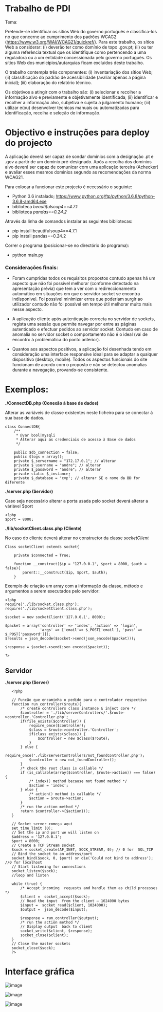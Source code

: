 Trabalho de PDI
============================
	
Tema:

Pretende-se identificar os sítios Web do governo português e classifica-los no que concerne ao cumprimento dos padrões 
WCAG2 (https://www.w3.org/WAI/WCAG21/quickref/).
Para este trabalho, os sítios Web a considerar: (i) deverão ter como domínio de topo .gov.pt; (ii) ou ter alguma 
referência textual que os identifique como pertencendo a uma reguladora ou a um entidade concessionada pelo governo 
português. Os sítios Web dos municípios/autarquias ficam excluídos deste trabalho.

O trabalho contempla três componentes: (i) inventariação dos sítios Web; (ii) classificação do padrão de acessibilidade
 (avaliar apenas a página inicial); (iii) elaboração do relatório técnico.
  
Os objetivos a atingir com o trabalho são: (i) selecionar e recolher a informação alvo e previamente e objetivamente 
identificada; (ii) identificar e recolher a informação alvo, subjetiva e sujeita a julgamento humano; (iii) utilizar 
 e(ou) desenvolver técnicas manuais ou automatizadas para identificação, recolha e seleção de informação.


Objectivo e instruções para deploy do projecto
============

A aplicação deverá ser capaz de sondar dominios com a designação .pt e .gov a partir de um dominio pré-designado.
Após a recolha dos dominios alvo deverá ser capaz de comunicar com uma aplicação terceira (Achecker) e avaliar
esses mesmos dominios segundo as recomendações da norma WCAG21.

Para colocar a funcionar este projecto é necessário o seguinte:
 
* Python 3.6 instalado; https://www.python.org/ftp/python/3.6.8/python-3.6.8-amd64.exe
* biblioteca *beautifulsoup4==4.7.1*
* biblioteca *pandas==0.24.2*

Através da linha de comandos instalar as seguintes bibliotecas:

* pip install beautifulsoup4==4.7.1
* pip install pandas==0.24.2

Correr o programa (posicionar-se no directório do programa):

* python main.py



### Considerações finais:

* Foram cumpridas todos os requisitos propostos contudo apenas há um aspecto que não foi possivel melhorar (conforme detectado na apresentação prévia) que tem a ver com o redireccionamento automático em situações em que o servidor socket se encontra indisponivel.
Foi possivel minimizar erros que poderiam surgir ao utilizador contudo não foi possivel em tempo útil melhorar muito mais nesse aspecto.

* A aplicação cliente após autenticação correcta no servidor de sockets, regista uma sessão que permite navegar por entre as páginas autenticado e efectuar pedidos ao servidor socket. Contudo em caso de anomalia no servidor socket o comportamento não é o ideal (vai de encontro à problemática do ponto anterior).

* Quantos aos aspectos positivos, a aplicação foi desenhada tendo em consideração uma interface responsive ideal para se adaptar a qualquer dispositivo (desktop, mobile). Todos os aspectos funcionais do site funcionam de acordo com o proposto e não se detectou anomalias durante a navegação, provando-se consistente. 
 

Exemplos:
=========

**./ConnectDB.php (Conexão à base de dados)**

Alterar as variáveis de classe existentes neste ficheiro para se conectar à sua base de dados.

    class ConnectDB{
        /**
         * @var bool|mysqli
         * Alterar aqui as credenciais de acesso à Base de dados
         */
    
        public $db_connection = false;
        public $logs = array();
        private $_servername = "172.17.0.1"; // alterar
        private $_username = "andre"; // alterar
        private $_password = "andre"; // alterar
        private static $_instance;
        private $_database = 'cvp'; // alterar SE o nome da BD for diferente

**./server.php (Servidor)**

Caso seja necessário alterar a porta usada pelo socket deverá alterar a váriável $port

    <?php    
    $port = 8000;

**./lib/socketClient.class.php (Cliente)**

No caso do cliente deverá alterar no constructor da classe *socketClient*

    Class socketClient extends socket{
    
        private $connected = True;
    
    	function __construct($ip = "127.0.0.1", $port = 8000, $auth = false){
    		parent::__construct($ip, $port, $auth);
    	}
    	

Exemplo de criação um array com a informação da classe, método e argumentos a serem executados pelo servidor:

    <?php
    require('./lib/socket.class.php');
    require('./lib/socketClient.class.php');
    
    $socket = new socketClient('127.0.0.1', 8000);
    
    $packet = array('controller' => 'index', 'action' => 'login', 
                    'args' => ['email'=> $_POST['email'], 'pass' => $_POST['password']]);
    $results = json_decode($socket->send(json_encode($packet)));
    
    $response = $socket->send(json_encode($packet));
        
    ?>

Servidor
------------------

**./server.php (Server)**
    
       <?php
       
       // Funcão que encaminha o pedido para o controlador respectivo
       function run_controller($route){
           /* create controllers class instance & inject core */
           $controller = './lib/serverControllers/'.$route->controller.'Controller.php';
           if(file_exists($controller)) {
               require_once($controller);
               $class = $route->controller.'Controller';
               if(class_exists($class)) {
                   $controller = new $class($route);
               }
           } else {
               require_once('./lib/serverControllers/not_foundController.php');
               $controller = new not_foundController();
           }
           /* check the root class is callable */
           if (is_callable(array($controller, $route->action)) === false) {
               /* index() method because not found method */
               $action = 'index';
           } else {
               /* action() method is callable */
               $action = $route->action;
           }
           /* run the action method */
           return $controller->{$action}();
       }
       
       // Socket server começa aqui
       set_time_limit (0);
       // Set the ip and port we will listen on
       $address = '127.0.0.1';
       $port = 8000;
       // Create a TCP Stream socket
       $sock = socket_create(AF_INET, SOCK_STREAM, 0); // 0 for  SQL_TCP
       // Bind the socket to an address/port
       socket_bind($sock, 0, $port) or die('Could not bind to address');  //0 for localhost
       // Start listening for connections
       socket_listen($sock);
       //loop and listen
       
       while (true) {
           /* Accept incoming  requests and handle them as child processes */
           $client =  socket_accept($sock);
           // Read the input  from the client – 1024000 bytes
           $input =  socket_read($client, 1024000);
           $output =  json_decode($input);
       
           $response = run_controller($output);
           /* run the action method */
           // Display output  back to client
           socket_write($client, $response);
           socket_close($client);
       }
       // Close the master sockets
       socket_close($sock);
       ?>

Interface gráfica
===================

![image](https://user-images.githubusercontent.com/9929973/51805947-9c431d80-226b-11e9-9b21-0f8cfe9067a3.png)

![image](https://user-images.githubusercontent.com/9929973/52072278-9e172480-257c-11e9-9812-2a8dcdc06da5.png)

![image](https://user-images.githubusercontent.com/9929973/52072418-dae31b80-257c-11e9-91c1-779af1b3ea32.png)

